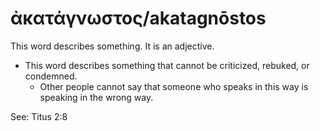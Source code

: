 # ἀκατάγνωστος/akatagnōstos
This word describes something. It is an adjective.

* This word describes something that cannot be criticized, rebuked, or condemned.
    * Other people cannot say that someone who speaks in this way is speaking in the wrong way. 

See: Titus 2:8

